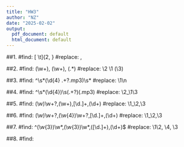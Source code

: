 ```yaml
---
title: "HW3"
author: "NZ"
date: "2025-02-02"
output:
  pdf_document: default
  html_document: default
---
```




##1. #find: [ \t]{2, } #replace: , 

##2. #find: (\w+), (\w+), (.*) #replace: \2 \1 \(\3\)

##3. #find: ^\s*(\d{4} .+?\.mp3)\s* #replace: \1\n

##4. #find: ^\s*(\d{4})\s(.+?)(\.mp3) #replace: \2_\1\3 

##5. #find: (\w)\w+?,(\w+),[\d\.]+,(\d+) #replace: \1_\2,\3

##6. #find: (\w)\w+?,(\w{4})\w+?,[\d\.]+,(\d+) #replace: \1_\2,\3

##7. #find: ^(\w{3})\w*,(\w{3})\w*,([\d\.]+),(\d+)$ #replace: \1\2, \4, \3

##8. #find:
